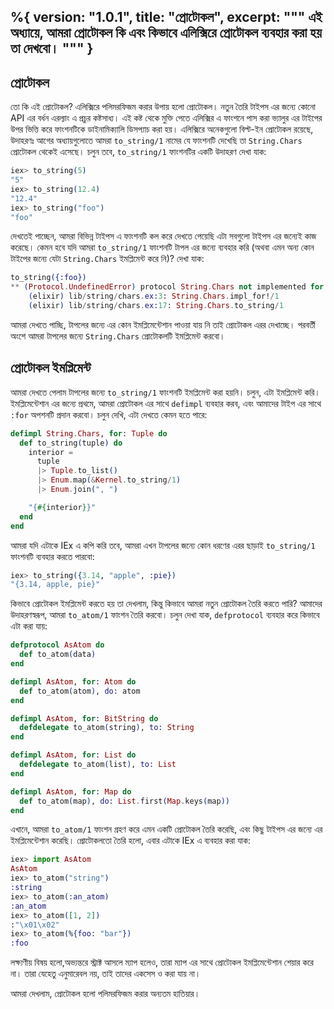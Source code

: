 %{
  version: "1.0.1",
  title: "প্রোটোকল",
  excerpt: """
  এই অধ্যায়ে, আমরা প্রোটোকল কি এবং কিভাবে এলিক্সিরে প্রোটোকল ব্যবহার করা হয় তা দেখবো।
  """
}
---

## প্রোটোকল 
তো কি এই প্রোটোকল? 
এলিক্সিরে পলিমরফিজম করার উপায় হলো প্রোটোকল।
নতুন তৈরি টাইপস এর জন্যে কোনো API এর বর্ধন এরল্যাং এ প্রচুর কষ্টসাধ্য।
এই কষ্ট থেকে মুক্তি পেতে এলিক্সির এ ফাংশনে পাস করা ভ্যালুর এর টাইপের উপর ভিত্তি করে ফাংশনটিকে ডাইনামিক্যালি ডিসপ্যাচ করা হয়।
এলিক্সিরে অনেকগুলো বিল্ট-ইন প্রোটোকল রয়েছে, উদাহরণঃ আগের অধ্যায়গুলোতে আমরা `to_string/1` নামের যে ফাংশনটি দেখেছি তা `String.Chars` প্রোটোকল থেকেই এসেছে।
চলুন তবে, `to_string/1` ফাংশনটির একটি উদাহরণ দেখা যাক:

```elixir
iex> to_string(5)
"5"
iex> to_string(12.4)
"12.4"
iex> to_string("foo")
"foo"
```

দেখতেই পাচ্ছেন, আমরা বিভিন্ন টাইপস এ ফাংশনটি কল করে দেখতে পেয়েছি এটা সবগুলো টাইপস এর জন্যেই কাজ করেছে।
কেমন হবে যদি আমরা `to_string/1` ফাংশনটি টাপল এর জন্যে ব্যবহার করি (অথবা এমন অন্য কোন টাইপের জন্যে যেটা `String.Chars` ইমপ্লিমেন্ট করে নি)?
দেখা যাক:

```elixir
to_string({:foo})
** (Protocol.UndefinedError) protocol String.Chars not implemented for {:foo}
    (elixir) lib/string/chars.ex:3: String.Chars.impl_for!/1
    (elixir) lib/string/chars.ex:17: String.Chars.to_string/1
```

আমরা দেখতে পাচ্ছি, টাপলের জন্যে এর কোন ইমপ্লিমেন্টেশান পাওয়া যায় নি তাই প্রোটোকল এরর দেখাচ্ছে।
পরবর্তী অংশে আমরা টাপলের জন্যে `String.Chars` প্রোটোকলটি ইমপ্লিমেন্ট করবো।

## প্রোটোকল ইমপ্লিমেন্ট 

আমরা দেখতে পেলাম টাপলের জন্যে `to_string/1` ফাংশনটি ইমপ্লিমেন্ট করা হয়নি। চলুন, এটা ইমপ্লিমেন্ট করি।
ইমপ্লিমেন্টেশান এর জন্যে প্রথমে, আমরা প্রোটোকল এর সাথে `defimpl` ব্যবহার করব, এবং আমাদের টাইপ এর সাথে `:for` অপশনটি প্রদান করবো।
চলুন দেখি, এটা দেখতে কেমন হতে পারে:

```elixir
defimpl String.Chars, for: Tuple do
  def to_string(tuple) do
    interior =
      tuple
      |> Tuple.to_list()
      |> Enum.map(&Kernel.to_string/1)
      |> Enum.join(", ")

    "{#{interior}}"
  end
end
```

আমরা যদি এটাকে IEx এ কপি করি তবে, আমরা এখন টাপলের জন্যে কোন ধরণের এরর ছাড়াই `to_string/1` ফাংশনটি ব্যবহার করতে পারবো:

```elixir
iex> to_string({3.14, "apple", :pie})
"{3.14, apple, pie}"
```

কিভাবে প্রোটোকল ইমপ্লিমেন্ট করতে হয় তা দেখলাম, কিন্তু কিভাবে আমরা নতুন প্রোটোকল তৈরি করতে পারি?
আমাদের উদাহরণস্বরূপ, আমরা `to_atom/1` ফাংশন তৈরি করবো।
চলুন দেখা যাক, `defprotocol` ব্যবহার করে কিভাবে এটা করা যায়:

```elixir
defprotocol AsAtom do
  def to_atom(data)
end

defimpl AsAtom, for: Atom do
  def to_atom(atom), do: atom
end

defimpl AsAtom, for: BitString do
  defdelegate to_atom(string), to: String
end

defimpl AsAtom, for: List do
  defdelegate to_atom(list), to: List
end

defimpl AsAtom, for: Map do
  def to_atom(map), do: List.first(Map.keys(map))
end
```

এখানে, আমরা `to_atom/1` ফাংশন গ্রহণ করে এমন একটি প্রোটোকল তৈরি করেছি, এবং কিছু টাইপস এর জন্যে এর ইমপ্লিমেন্টেশান করেছি।
প্রোটোকলতো তৈরি হলো, এবার এটাকে IEx এ ব্যবহার করা যাক:

```elixir
iex> import AsAtom
AsAtom
iex> to_atom("string")
:string
iex> to_atom(:an_atom)
:an_atom
iex> to_atom([1, 2])
:"\x01\x02"
iex> to_atom(%{foo: "bar"})
:foo
```

লক্ষ্যণীয় বিষয় হলো,অভ্যন্তরে স্ট্রাক্ট আসলে ম্যাপ হলেও, তারা ম্যাপ এর সাথে প্রোটোকল ইমপ্লিমেন্টেশান শেয়ার করে না।
তারা যেহেতু এনুমারেবল নয়, তাই তাদের একসেস ও করা যায় না।

আমরা দেখলাম, প্রোটোকল হলো পলিমরফিজম করার অন্যতম হাতিয়ার।
